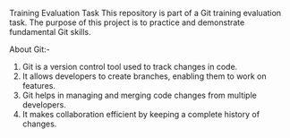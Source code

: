 Training Evaluation Task
This repository is part of a Git training evaluation task. The purpose of this project is to practice and demonstrate fundamental Git skills.

About Git:- 

1. Git is a version control tool used to track changes in code. 
2. It allows developers to create branches, enabling them to work on features.
3. Git helps in managing and merging code changes from multiple developers. 
4. It makes collaboration efficient by keeping a complete history of changes.
